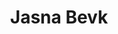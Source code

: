 ---
SICRIS: 15295
draft: false
fixName: jasna_bevk
location: R3.38 - Služba za raziskovalno dejavnost
mailInfo: jasna.bevk@fri.uni-lj.si
officeHours: null
profName: Jasna Bevk, MSc
profTitle: Research Department
telephoneInfo: null
title: Jasna Bevk
---